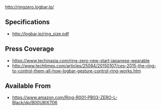 http://ringzero.logbar.jp/

Specifications
--------------

* http://logbar.jp/ring_size.pdf

Press Coverage
--------------

* https://www.techinasia.com/ring-zero-new-start-japanese-wearable
* http://www.techtimes.com/articles/25084/20150107/ces-2015-the-ring-to-control-them-all-how-logbar-gesture-control-ring-works.htm

Available From
--------------

* https://www.amazon.com/Ring-R001-PB03-ZERO-L-Black/dp/B00U8IX7D6

